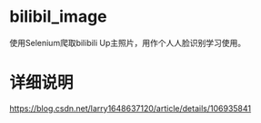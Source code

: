 # bilibil_image
使用Selenium爬取bilibili Up主照片，用作个人人脸识别学习使用。
# 详细说明
https://blog.csdn.net/larry1648637120/article/details/106935841
